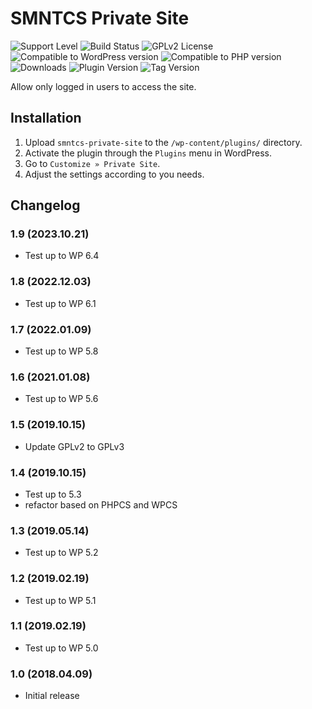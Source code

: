 # SMNTCS Private Site

![Support Level](https://img.shields.io/badge/support-active-green.svg)
![Build Status](https://github.com/nielslange/smntcs-private-site/actions/workflows/test.yml/badge.svg)
![GPLv2 License](https://img.shields.io/github/license/nielslange/smntcs-private-site.svg)
![Compatible to WordPress version](https://plugintests.com/plugins/smntcs-private-site/wp-badge.svg)
![Compatible to PHP version](https://plugintests.com/plugins/smntcs-private-site/php-badge.svg)
![Downloads](https://img.shields.io/wordpress/plugin/dt/smntcs-private-site.svg)
![Plugin Version](https://img.shields.io/wordpress/plugin/v/smntcs-private-site.svg)
![Tag Version](https://img.shields.io/github/tag/nielslange/smntcs-private-site.svg)

Allow only logged in users to access the site.

## Installation

1. Upload `smntcs-private-site` to the `/wp-content/plugins/` directory.
2. Activate the plugin through the `Plugins` menu in WordPress.
3. Go to `Customize » Private Site`.
4. Adjust the settings according to you needs.

## Changelog

### 1.9 (2023.10.21)

- Test up to WP 6.4

### 1.8 (2022.12.03)

- Test up to WP 6.1

### 1.7 (2022.01.09)

- Test up to WP 5.8

### 1.6 (2021.01.08)

- Test up to WP 5.6

### 1.5 (2019.10.15)

- Update GPLv2 to GPLv3

### 1.4 (2019.10.15)

- Test up to 5.3
- refactor based on PHPCS and WPCS

### 1.3 (2019.05.14)

- Test up to WP 5.2

### 1.2 (2019.02.19)

- Test up to WP 5.1

### 1.1 (2019.02.19)

- Test up to WP 5.0

### 1.0 (2018.04.09)

- Initial release
